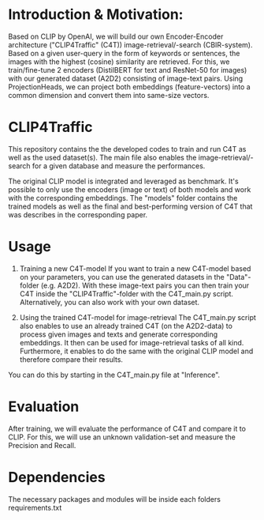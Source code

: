 # Introduction & Motivation:

Based on CLIP by OpenAI, we will build our own Encoder-Encoder architecture ("CLIP4Traffic" (C4T)) image-retrieval/-search (CBIR-system). Based on a given user-query in the form of keywords or sentences, the images with the highest (cosine) similarity are retrieved. 
For this, we train/fine-tune 2 encoders (DistilBERT for text and ResNet-50 for images) with our generated dataset (A2D2) consisting of image-text pairs.
Using ProjectionHeads, we can project both embeddings (feature-vectors) into a common dimension and convert them into same-size vectors.

# CLIP4Traffic

This repository contains the the developed codes to train and run C4T as well as the used dataset(s).
The main file also enables the image-retrieval/-search for a given database and measure the performances.

The original CLIP model is integrated and leveraged as benchmark.
It's possible to only use the encoders (image or text) of both models and work with the corresponding embeddings.
The "models" folder contains the trained models as well as the final and best-performing version of C4T that was describes in the corresponding paper.

# Usage

1. Training a new C4T-model
If you want to train a new C4T-model based on your parameters, you can use the generated datasets in the "Data"-folder (e.g. A2D2).
With these image-text pairs you can then train your C4T inside the "CLIP4Traffic"-folder with the C4T_main.py script. Alternatively, you can also work with your own dataset. 

2. Using the trained C4T-model for image-retrieval
The C4T_main.py script also enables to use an already trained C4T (on the A2D2-data) to process given images and texts and generate corresponding embeddings. 
It then can be used for image-retrieval tasks of all kind. Furthermore, it enables to do the same with the original CLIP model and therefore compare their results.

You can do this by starting in the C4T_main.py file at "Inference". 

# Evaluation

After training, we will evaluate the performance of C4T and compare it to CLIP.
For this, we will use an unknown validation-set and measure the Precision and Recall.


# Dependencies

The necessary packages and modules will be inside each folders requirements.txt 
